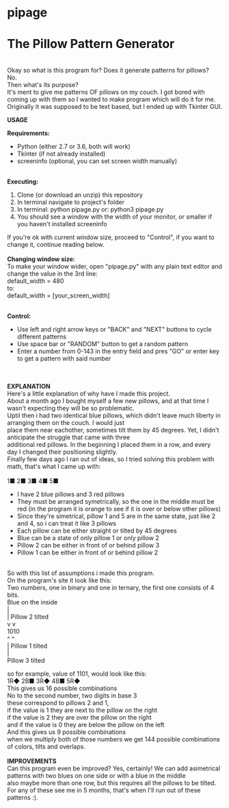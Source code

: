 # pipage
<b><h1>The Pillow Pattern Generator</h1></b> </br>
Okay so what is this program for? Does it generate patterns for pillows? </br>
No. </br>
Then what's its purpose?</br>
It's ment to give me patterns OF pillows on my couch. I got bored with coming up with them so I wanted to make program which will do it for me.
</br> Originally it was supposed to be text based, but I ended up with Tkinter GUI.

<b> USAGE </b></br>

<b>Requirements:</b>

<ul>
  <li>Python (either 2.7 or 3.6, both will work)</li>
  <li>Tkinter (if not already installed)</li>
  <li>screeninfo (optional, you can set screen width manually)
</ul></br>
 <b>Executing:</b>
 <ol>
  <li>Clone (or download an unzip) this repository</li>
  <li>In terminal navigate to project's folder</li>
  <li>In terminal: python pipage.py or: python3 pipage.py </li>
  <li>You should see a window with the width of your monitor, or smaller if you haven't installed screeninfo</li>
</ol>
If you're ok with current window size, proceed to "Control", if you want to change it, continue reading below.</br>
</br>
<b>Changing window size:</br></b>
 To make your window wider, open "pipage.py" with any plain text editor and change the value in the 3rd line: </br>
 default_width = 480 </br>
 to: </br>
 default_width = [your_screen_width]</br></br>
 
  <b>Control:</br></b>
 <ul>
  <li>Use left and right arrow keys or "BACK" and "NEXT" buttons to cycle different patterns </li>
  <li>Use space bar or  "RANDOM" button to get a random pattern</li>
<li>Enter a number from 0-143 in the entry field and pres "GO" or enter key to get a pattern with said number</li>
  </ul>
 </br></br>
 <b>EXPLANATION</b></br>
 Here's a little explanation of why have I made this project.</br>
 About a month ago I bought myself a few new pillows, and at that time I wasn't expecting they will be so problematic.</br>
 Uptil then i had two identical blue pillows, which didn't leave much liberty in arranging them on the couch. I would just </br>
 place them near eachother, sometimes tilt them by 45 degrees. Yet, I didn't anticipate the struggle that came with three </br>
 additional red pillows. In the beginning I placed them in a row, and every day I changed their positioning slightly.</br>
 Finally few days ago I ran out of ideas, so I tried solving this problem with math, that's what I came up with: </br>
 </br>
 1■ 2■ 3■ 4■ 5■
 <ul>
 <li>I have 2 blue pillows and 3 red pillows</li>
  <li>They must be arranged symetrically, so the one in the middle must be red (in the program it is orange to see if it is over or below other pillows)</li>
  <li>Since they're simetrical, pillow 1 and 5 are in the same state, just like 2 and 4, so i can treat it like 3 pillows</li>
  <li>Each pillow can be either straight or tilted by 45 degrees</li>
  <li>Blue can be a state of only pillow 1 or only pillow 2</li>
  <li>Pillow 2 can be either in front of or behind pillow 3</li>
  <li>Pillow 1 can be either in front of or behind pillow 2</li>
 </ul>
 </br>
 So with this list of assumptions i made this program. </br>
 On the program's site it look like this:</br>
Two numbers, one in binary and one in ternary, the first one consists of 4 bits. </br>
Blue on the inside</br>
| </br>
|  Pillow 2 tilted</br>
v  v</br>
1010</br>
 ^  ^ </br>
 |  Pillow 1 tilted</br>
 | </br>
 Pillow 3 tilted</br>
 
 so for example, value of 1101, would look like this:<br/> 
 1R◆ 2B■ 3R◆ 4B■ 5R◆ </br>
 This gives us 16 possible combinations </br>
 No to the second number, two digits in base 3</br>
 these correspond to pillows 2 and 1,</br>
 if the value is 1 they are next to the pillow on the right</br>
 if the value is 2 they are over the pillow on the right</br>
 and if the value is 0 they are below the pillow on the left</br>
 And this gives us 9 possible combinations</br>
 when we multiply both of those numbers we get 144 possible combinations of colors, tilts and overlaps.</br>
 </br>
 <b>IMPROVEMENTS</b></br>
 Can this program even be improved? Yes, certainly! We can add asimetrical patterns with two blues on one side or with a blue in the middle</br>
 also maybe more than one row, but this requires all the pillows to be tilted.
 </br> For any of these see me in 5 months, that's when I'll run out of these patterns :).
